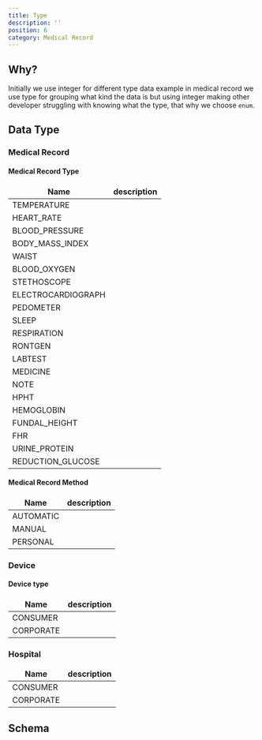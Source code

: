 ```yaml
---
title: Type
description: ''
position: 6 
category: Medical Record
---
```

<style>
td, th {
   border: none!important;
}
.prose thead{
    border-bottom-width: 0px !important;
}
</style>

## Why?
Initially we use integer for different type data example in medical record we use type for grouping what kind the data is but using integer making 
other developer struggling with knowing what the type, that why we choose `enum`.

## Data Type

### Medical Record

#### Medical Record Type
| Name               | description |
|--------------------|-------------|
| TEMPERATURE        |             |
| HEART_RATE         |             |
| BLOOD_PRESSURE     |             |
| BODY_MASS_INDEX    |             |
| WAIST              |             |
| BLOOD_OXYGEN       |             |
| STETHOSCOPE        |             |
| ELECTROCARDIOGRAPH |             |
| PEDOMETER          |             |
| SLEEP              |             |
| RESPIRATION        |             |
| RONTGEN            |             |
| LABTEST            |             |
| MEDICINE           |             |
| NOTE               |             |
|HPHT   |  |
|HEMOGLOBIN ||
|FUNDAL_HEIGHT  ||
|FHR    ||
|URINE_PROTEIN  ||
|REDUCTION_GLUCOSE  ||

#### Medical Record Method
| Name       | description |
|------------|-------------|
| AUTOMATIC  |             |
| MANUAL     |             |
| PERSONAL   |             |


### Device

#### Device type

| Name       | description |
|------------|-------------|
| CONSUMER   |             |
| CORPORATE  |             |

### Hospital

| Name       | description |
|------------|-------------|
| CONSUMER   |             |
| CORPORATE  |             |

## Schema
